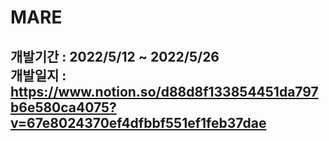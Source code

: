 # MARE
개발기간 : 2022/5/12 ~ 2022/5/26   
개발일지 : <https://www.notion.so/d88d8f133854451da797b6e580ca4075?v=67e8024370ef4dfbbf551ef1feb37dae>   
------------   

